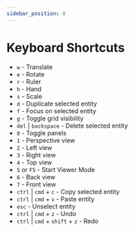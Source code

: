 ```yaml
---
sidebar_position: 8
---
```


# Keyboard Shortcuts

* `w` - Translate
* `e` - Rotate
* `r` - Ruler
* `h` - Hand
* `s` - Scale
* `d` - Duplicate selected entity
* `f` - Focus on selected entity
* `g` - Toggle grid visibility
* `del` | `backspace` - Delete selected entity
* `0` - Toggle panels
* `1` - Perspective view
* `2` - Left view
* `3` - Right view
* `4` - Top view
* `5` or `F5` - Start Viewer Mode
* `6` - Back view
* `7` - Front view
* `ctrl` | `cmd` + `c` - Copy selected entity
* `ctrl` | `cmd` + `v` - Paste entity
* `esc` - Unselect entity
* `ctrl` | `cmd` + `z` - Undo
* `ctrl` | `cmd` + `shift` + `z` - Redo
